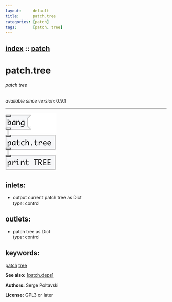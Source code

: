```yaml
---
layout:     default
title:      patch.tree
categories: [patch]
tags:       [patch, tree]
---
```

[index](index.html) :: [patch](category_patch.html)
---

# patch.tree

###### patch tree

*available since version:* 0.9.1

---




[![example](../examples/img/patch.tree.jpg)](../examples/pd/patch.tree.pd)









## inlets:

* output current patch tree as Dict<br>
_type:_ control



## outlets:

* patch tree as Dict<br>
_type:_ control



## keywords:

[patch](keywords/patch.html)
[tree](keywords/tree.html)



**See also:**
[\[patch.deps\]](patch.deps.html)




**Authors:** Serge Poltavski




**License:** GPL3 or later





